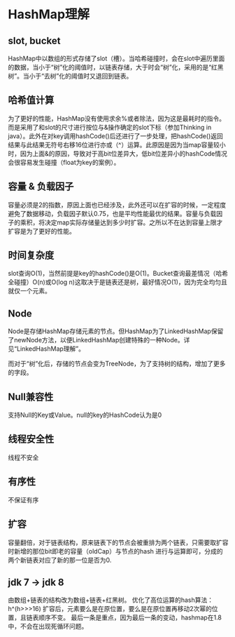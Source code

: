 # HashMap理解

## slot, bucket

HashMap中以数组的形式存储了slot（槽）。当哈希碰撞时，会在slot中遍历里面的数据，当小于“树”化的阈值时，以链表存储，大于时会“树”化，采用的是“红黑树”。当小于“去树”化的阈值时又退回到链表。

## 哈希值计算

为了更好的性能，HashMap没有使用求余%或者除法，因为这是最耗时的指令。而是采用了和slot的尺寸进行按位与&操作确定的slot下标（参加Thinking in java）。此外在对key调用hashCode()后还进行了一步处理，把hashCode()返回结果与此结果无符号右移16位进行亦或（^）运算。此原因是因为当map容量较小时，因为上面&的原因，导致对于高bit位差异大，低bit位差异小的hashCode情况会很容易发生碰撞（float为key的案例）。

## 容量 & 负载因子

容量必须是2的指数，原因上面也已经涉及，此外还可以在扩容的时候，一定程度避免了数据移动，负载因子默认0.75，也是平均性能最优的结果。容量与负载因子的乘积，将决定map实际存储量达到多少时扩容。之所以不在达到容量上限才扩容是为了更好的性能。

## 时间复杂度

slot查询O(1)，当然前提是key的hashCode()是O(1)。Bucket查询最差情况（哈希全碰撞）O(n)或O(log n)这取决于是链表还是树，最好情况O(1)，因为完全均匀且就仅一个元素。

## Node

Node是存储HashMap存储元素的节点。但HashMap为了LinkedHashMap保留了newNode方法，以便LinkedHashMap创建特殊的一种Node。详见“LinkedHashMap理解”。

而对于“树”化后，存储的节点会变为TreeNode，为了支持树的结构，增加了更多的字段。

## Null兼容性

支持Null的Key或Value。null的key的HashCode认为是0

## 线程安全性

线程不安全

## 有序性

不保证有序

## 扩容

容量翻倍，对于链表结构，原来链表下的节点会被重排为两个链表，只需要取扩容时新增的那位bit即老的容量（oldCap）与节点的hash 进行与运算即可，分成的两个新链表对应了新的那一位是否为0.

## jdk 7 -> jdk 8
由数组+链表的结构改为数组+链表+红黑树。
优化了高位运算的hash算法：h^(h>>>16)
扩容后，元素要么是在原位置，要么是在原位置再移动2次幂的位置，且链表顺序不变。
最后一条是重点，因为最后一条的变动，hashmap在1.8中，不会在出现死循环问题。